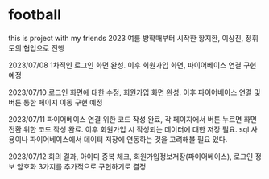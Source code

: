 # football
this is project with my friends
2023 여름 방학때부터 시작한 황지환, 이상진, 정휘도의 협업으로 진행

2023/07/08
1차적인 로그인 화면 완성. 이후 회원가입 화면, 파이어베이스 연결 구현 예정

2023/07/10
로그인 화면에 대한 수정, 회원가입 화면 완성. 이후 파이어베이스 연결 및 버튼 통한 페이지 이동 구현 예정

2023/07/11
파이어베이스 연결 위한 코드 작성 완료, 각 페이지에서 버튼 누르면 화면 전환 위한 코드 작성 완료.
이후 회원가입 시 작성되는 데이터에 대한 저장 필요. sql 사용이나 파이어베이스에서 데이터 저장에 연동하는 것을 고려해볼 필요 있다.

2023/07/12
회의 결과, 아이디 중복 체크, 회원가입정보저장(파이어베이스), 로그인 정보 암호화 3가지를 추가적으로 구현하기로 결정
